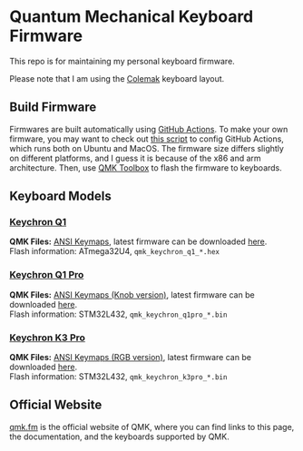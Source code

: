 # Quantum Mechanical Keyboard Firmware

This repo is for maintaining my personal keyboard firmware.

Please note that I am using the [Colemak](https://colemak.com/) keyboard layout.

## Build Firmware

Firmwares are built automatically using [GitHub Actions](https://github.com/features/actions). To make your own firmware, you may want to check out [this script](https://github.com/muhac/qmk-firmware/blob/main/.github/workflows/build_firmware.yml) to config GitHub Actions, which runs both on Ubuntu and MacOS. The firmware size differs slightly on different platforms, and I guess it is because of the x86 and arm architecture. Then, use [QMK Toolbox](https://github.com/qmk/qmk_toolbox) to flash the firmware to keyboards.

## Keyboard Models

### [Keychron Q1](https://www.keychron.com/products/keychron-q1)

**QMK Files:** [ANSI Keymaps](https://github.com/muhac/qmk-firmware/tree/Keychron-Q1/keyboards/keychron/q1/ansi/keymaps/customized), latest firmware can be downloaded [here](https://github.com/muhac/qmk-firmware/actions/workflows/build_in_docker.yml).<br>
Flash information: ATmega32U4, `qmk_keychron_q1_*.hex`

### [Keychron Q1 Pro](https://www.keychron.com/collections/all-keyboards/products/keychron-q1-pro-qmk-via-wireless-custom-mechanical-keyboard)

**QMK Files:** [ANSI Keymaps (Knob version)](https://github.com/muhac/qmk-firmware/tree/Keychron-Q1Pro/keyboards/keychron/q1_pro/ansi_knob/keymaps/customized), latest firmware can be downloaded [here](https://github.com/muhac/qmk-firmware/actions/workflows/build_on_macos.yml).<br>
Flash information: STM32L432, `qmk_keychron_q1pro_*.bin`

### [Keychron K3 Pro](https://www.keychron.com/collections/all-keyboards/products/keychron-k3-pro-qmk-via-wireless-custom-mechanical-keyboard)

**QMK Files:** [ANSI Keymaps (RGB version)](https://github.com/muhac/qmk-firmware/tree/Keychron-K3Pro/keyboards/keychron/k3_pro/ansi/rgb/keymaps/customized), latest firmware can be downloaded [here](https://github.com/muhac/qmk-firmware/actions/workflows/build_on_macos.yml).<br>
Flash information: STM32L432, `qmk_keychron_k3pro_*.bin`

## Official Website

[qmk.fm](https://qmk.fm) is the official website of QMK, where you can find links to this page, the documentation, and the keyboards supported by QMK.
